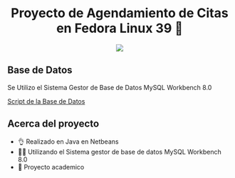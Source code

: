 <h1 align="center">Proyecto de Agendamiento de Citas en Fedora Linux 39 👋</h1>
<p align="center">
  <img src="https://i.imgur.com/CHga11H.png">
</p>

## Base de Datos
<p>Se Utilizo el Sistema Gestor de Base de Datos MySQL Workbench 8.0</p>
<a href="https://i.imgur.com/CHga11H.png">Script de la Base de Datos</a>


## Acerca del proyecto

- 👌 Realizado en Java en Netbeans
- 👨‍💻 Utilizando el Sistema gestor de base de datos MySQL Workbench 8.0
- 🤩 Proyecto academico
